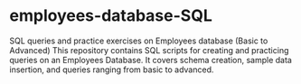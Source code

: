 # employees-database-SQL
SQL queries and practice exercises on Employees database (Basic to Advanced) 
This repository contains SQL scripts for creating and practicing queries on an Employees Database. It covers schema creation, sample data insertion, and queries ranging from basic to advanced.
